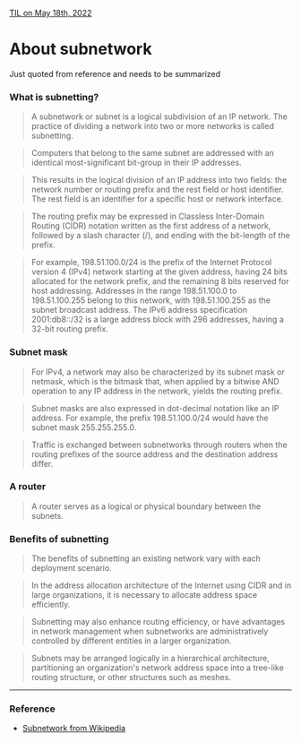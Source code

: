 [TIL on May 18th, 2022](../../TIL/2022/05/05-18-2022.md)
# **About subnetwork**
Just quoted from reference and needs to be summarized

### What is subnetting?
> A subnetwork or subnet is a logical subdivision of an IP network. The practice of dividing a network into two or more networks is called subnetting.

> Computers that belong to the same subnet are addressed with an identical most-significant bit-group in their IP addresses.

> This results in the logical division of an IP address into two fields: the network number or routing prefix and the rest field or host identifier. The rest field is an identifier for a specific host or network interface.

> The routing prefix may be expressed in Classless Inter-Domain Routing (CIDR) notation written as the first address of a network, followed by a slash character (/), and ending with the bit-length of the prefix.

> For example, 198.51.100.0/24 is the prefix of the Internet Protocol version 4 (IPv4) network starting at the given address, having 24 bits allocated for the network prefix, and the remaining 8 bits reserved for host addressing. Addresses in the range 198.51.100.0 to 198.51.100.255 belong to this network, with 198.51.100.255 as the subnet broadcast address. The IPv6 address specification 2001:db8::/32 is a large address block with 296 addresses, having a 32-bit routing prefix.


### Subnet mask
> For IPv4, a network may also be characterized by its subnet mask or netmask, which is the bitmask that, when applied by a bitwise AND operation to any IP address in the network, yields the routing prefix.

> Subnet masks are also expressed in dot-decimal notation like an IP address. For example, the prefix 198.51.100.0/24 would have the subnet mask 255.255.255.0.

> Traffic is exchanged between subnetworks through routers when the routing prefixes of the source address and the destination address differ.


### A router
> A router serves as a logical or physical boundary between the subnets.


### Benefits of subnetting
> The benefits of subnetting an existing network vary with each deployment scenario.

> In the address allocation architecture of the Internet using CIDR and in large organizations, it is necessary to allocate address space efficiently.

> Subnetting may also enhance routing efficiency, or have advantages in network management when subnetworks are administratively controlled by different entities in a larger organization.

> Subnets may be arranged logically in a hierarchical architecture, partitioning an organization's network address space into a tree-like routing structure, or other structures such as meshes.

___

### Reference
- [Subnetwork from Wikipedia](https://en.wikipedia.org/wiki/Subnetwork)